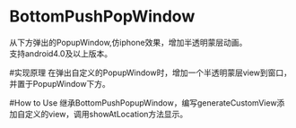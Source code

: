 # BottomPushPopWindow
从下方弹出的PopupWindow,仿iphone效果，增加半透明蒙层动画。<br>
支持android4.0及以上版本。

#实现原理
在弹出自定义的PopupWindow时，增加一个半透明蒙层view到窗口，并置于PopupWindow下方。

#How to Use
继承BottomPushPopupWindow，编写generateCustomView添加自定义的view，调用showAtLocation方法显示。
